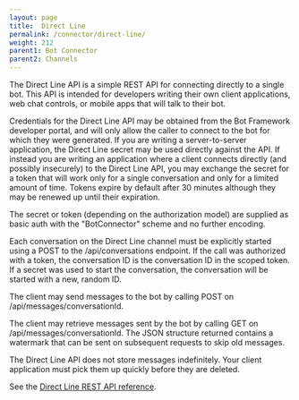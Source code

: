 ```yaml
---
layout: page
title:  Direct Line
permalink: /connector/direct-line/
weight: 212
parent1: Bot Connector
parent2: Channels
---
```



The Direct Line API is a simple REST API for connecting directly to a single bot. This API is intended for developers
writing their own client applications, web chat controls, or mobile apps that will talk to their bot.

Credentials for the Direct Line API may be obtained from the Bot Framework developer portal, and will only allow the
caller to connect to the bot for which they were generated. If you are writing a server-to-server application,
the Direct Line secret may be used directly against the API. If instead you are writing an application where a client
connects directly (and possibly insecurely) to the Direct Line API, you may exchange the secret for a token that will
work only for a single conversation and only for a limited amount of time. Tokens expire by default after 30 minutes
although they may be renewed up until their expiration.

The secret or token (depending on the authorization model) are supplied as basic auth with the "BotConnector" scheme
and no further encoding.

Each conversation on the Direct Line channel must be explicitly started using a POST to the /api/conversations endpoint.
If the call was authorized with a token, the conversation ID is the conversation ID in the scoped token. If a
secret was used to start the conversation, the conversation will be started with a new, random ID.

The client may send messages to the bot by calling POST on /api/messages/conversationId.

The client may retrieve messages sent by the bot by calling GET on /api/messages/conversationId. The JSON structure
returned contains a watermark that can be sent on subsequent requests to skip old messages.

The Direct Line API does not store messages indefinitely. Your client application must pick them up quickly before
they are deleted.

See the [Direct Line REST API reference](/sdkreference/restapi-directline/).